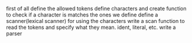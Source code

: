 first of all define the allowed tokens
define characters and create function to check if a character is matches the ones we define
define a scanner(lexical scanner) for using the characters
write a scan function to read the tokens and specify what they mean. ident, literal, etc.
write a parser
